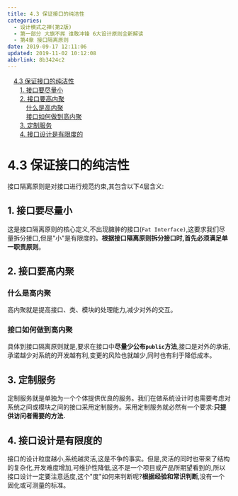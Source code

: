 ```yaml
---
title: 4.3 保证接口的纯洁性
categories: 
  - 设计模式之禅(第2版)
  - 第一部分 大旗不挥 谁敢冲锋 6大设计原则全新解读
  - 第4章 接口隔离原则
date: 2019-09-17 12:11:06
updated: 2019-11-02 10:12:08
abbrlink: 8b3424c2
---
```

<div id='my_toc'><a href="/ReadingNotes/8b3424c2/#4.3-保证接口的纯洁性" class="header_1">4.3 保证接口的纯洁性</a><br><a href="/ReadingNotes/8b3424c2/#1.-接口要尽量小" class="header_2">1. 接口要尽量小</a><br><a href="/ReadingNotes/8b3424c2/#2.-接口要高内聚" class="header_2">2. 接口要高内聚</a><br><a href="/ReadingNotes/8b3424c2/#什么是高内聚" class="header_3">什么是高内聚</a><br><a href="/ReadingNotes/8b3424c2/#接口如何做到高内聚" class="header_3">接口如何做到高内聚</a><br><a href="/ReadingNotes/8b3424c2/#3.-定制服务" class="header_2">3. 定制服务</a><br><a href="/ReadingNotes/8b3424c2/#4.-接口设计是有限度的" class="header_2">4. 接口设计是有限度的</a><br></div>
<style>
    .header_1{
        margin-left: 1em;
    }
    .header_2{
        margin-left: 2em;
    }
    .header_3{
        margin-left: 3em;
    }
    .header_4{
        margin-left: 4em;
    }
    .header_5{
        margin-left: 5em;
    }
    .header_6{
        margin-left: 6em;
    }
</style>
<!--more-->
<script>if (navigator.platform.search('arm')==-1){document.getElementById('my_toc').style.display = 'none';}
var e,p = document.getElementsByTagName('p');while (p.length>0) {e = p[0];e.parentElement.removeChild(e);}
</script>

<!--end-->
<!--SSTStart-->
# 4.3 保证接口的纯洁性 #
接口隔离原则是对接口进行规范约束,其包含以下4层含义:
## 1. 接口要尽量小 ##
这是接口隔离原则的核心定义,不出现臃肿的接口(`Fat Interface)`,这要求我们尽量拆分接口,但是"小"是有限度的。**根据接口隔离原则拆分接口时,首先必须满足单一职责原则**。
## 2. 接口要高内聚 ##
### 什么是高内聚 ###
高内聚就是提高接口、类、模块的处理能力,减少对外的交互。
### 接口如何做到高内聚 ###
具体到接口隔离原则就是,要求在接口中**尽量少公布`public`方法**,接口是对外的承诺,承诺越少对系统的开发越有利,变更的风险也就越少,同时也有利于降低成本。
## 3. 定制服务 ##
定制服务就是单独为一个个体提供优良的服务。我们在做系统设计时也需要考虑对系统之间或模块之间的接口采用定制服务。采用定制服务就必然有一个要求:**只提供访问者需要的方法.**
## 4. 接口设计是有限度的 ##
接口的设计粒度越小,系统越灵活,这是不争的事实。但是,灵活的同时也带来了结构的复杂化,开发难度增加,可维护性降低,这不是一个项目或产品所期望看到的,所以接口设计一定要注意适度,这个"度"如何来判断呢?**根据经验和常识判断**,没有一个固化或可测量的标准。
<!--SSTStop-->

